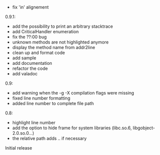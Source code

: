  - fix 'in' alignement
 
0.9.1: 
  - add the possibility to print an arbitrary stacktrace
  - add CriticalHandler enumeration
  - fix the ??:00 bug
  - unknown methods are not highlighted anymore
  - display the method name from addr2line
  - clean up and format code
  - add sample
  - add documentation
  - refactor the code
  - add valadoc 

0.9:
  - add warning when the -g -X compilation flags were missing
  - fixed line number formatting
  - added line number to complete file path

0.8:
  - highlight line number
  - add the option to hide frame for system libraries (libc.so.6, libgobject-2.0.so.0...)
  - the relative path adds .. if necessary

Initial release
